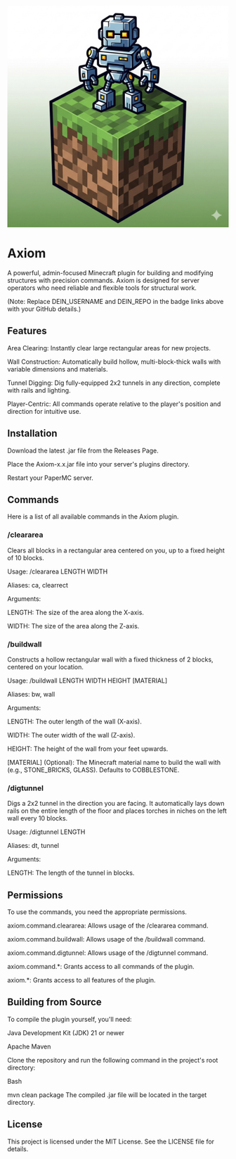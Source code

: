![Logo](logo.png)


# Axiom

A powerful, admin-focused Minecraft plugin for building and modifying structures with precision commands. Axiom is designed for server operators who need reliable and flexible tools for structural work.

(Note: Replace DEIN_USERNAME and DEIN_REPO in the badge links above with your GitHub details.)

## Features

Area Clearing: Instantly clear large rectangular areas for new projects.

Wall Construction: Automatically build hollow, multi-block-thick walls with variable dimensions and materials.

Tunnel Digging: Dig fully-equipped 2x2 tunnels in any direction, complete with rails and lighting.

Player-Centric: All commands operate relative to the player's position and direction for intuitive use.

## Installation
Download the latest .jar file from the Releases Page.

Place the Axiom-x.x.jar file into your server's plugins directory.

Restart your PaperMC server.

## Commands
Here is a list of all available commands in the Axiom plugin.

### /cleararea
Clears all blocks in a rectangular area centered on you, up to a fixed height of 10 blocks.

Usage: /cleararea LENGTH WIDTH

Aliases: ca, clearrect

Arguments:

LENGTH: The size of the area along the X-axis.

WIDTH: The size of the area along the Z-axis.

### /buildwall
Constructs a hollow rectangular wall with a fixed thickness of 2 blocks, centered on your location.

Usage: /buildwall LENGTH WIDTH HEIGHT [MATERIAL]

Aliases: bw, wall

Arguments:

LENGTH: The outer length of the wall (X-axis).

WIDTH: The outer width of the wall (Z-axis).

HEIGHT: The height of the wall from your feet upwards.

[MATERIAL] (Optional): The Minecraft material name to build the wall with (e.g., STONE_BRICKS, GLASS). Defaults to COBBLESTONE.

### /digtunnel
Digs a 2x2 tunnel in the direction you are facing. It automatically lays down rails on the entire length of the floor and places torches in niches on the left wall every 10 blocks.

Usage: /digtunnel LENGTH

Aliases: dt, tunnel

Arguments:

LENGTH: The length of the tunnel in blocks.

## Permissions
To use the commands, you need the appropriate permissions.

axiom.command.cleararea: Allows usage of the /cleararea command.

axiom.command.buildwall: Allows usage of the /buildwall command.

axiom.command.digtunnel: Allows usage of the /digtunnel command.

axiom.command.*: Grants access to all commands of the plugin.

axiom.*: Grants access to all features of the plugin.

## Building from Source
To compile the plugin yourself, you'll need:

Java Development Kit (JDK) 21 or newer

Apache Maven

Clone the repository and run the following command in the project's root directory:

Bash

mvn clean package
The compiled .jar file will be located in the target directory.

## License
This project is licensed under the MIT License. See the LICENSE file for details.